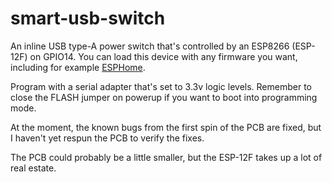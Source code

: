smart-usb-switch
===

An inline USB type-A power switch that's controlled by an ESP8266
(ESP-12F) on GPIO14. You can load this device with any firmware you
want, including for example [ESPHome](https://esphome.io).

Program with a serial adapter that's set to 3.3v logic
levels. Remember to close the FLASH jumper on powerup if you want to
boot into programming mode.

At the moment, the known bugs from the first spin of the PCB are fixed,
but I haven't yet respun the PCB to verify the fixes.

The PCB could probably be a little smaller, but the ESP-12F takes up a
lot of real estate.
